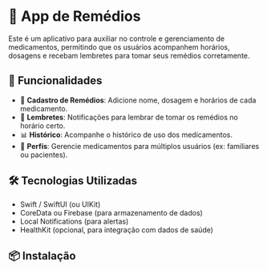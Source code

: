 # 📱 App de Remédios

Este é um aplicativo para auxiliar no controle e gerenciamento de medicamentos, permitindo que os usuários acompanhem horários, dosagens e recebam lembretes para tomar seus remédios corretamente.

## 🚀 Funcionalidades

- 📅 **Cadastro de Remédios**: Adicione nome, dosagem e horários de cada medicamento.
- 🔔 **Lembretes**: Notificações para lembrar de tomar os remédios no horário certo.
- 📊 **Histórico**: Acompanhe o histórico de uso dos medicamentos.
- 👥 **Perfis**: Gerencie medicamentos para múltiplos usuários (ex: familiares ou pacientes).

## 🛠 Tecnologias Utilizadas

- Swift / SwiftUI (ou UIKit)
- CoreData ou Firebase (para armazenamento de dados)
- Local Notifications (para alertas)
- HealthKit (opcional, para integração com dados de saúde)

## 📦 Instalação
